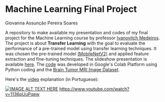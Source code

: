 # Machine Learning Final Project
Giovanna Assunção Pereira Soares

A repository to make available my presentation and codes of my final project for the Machine Learning course by professor [Ivanovitch Medeiros](https://github.com/ivanovitchm). The project is about **Transfer Learning** with the goal to evaluate the performance of a pre-trained model using transfer learning techniques. It was chosen the pre-trained model [(MobileNetV2)](https://arxiv.org/pdf/1801.04381v4) and applied feature extraction and fine-tuning techniques. The slideshow presentation is available [here](https://www.canva.com/design/DAGdf2BT9_4/Jq3bZAUgoremX9CRIdvcRQ/edit?utm_content=DAGdf2BT9_4&utm_campaign=designshare&utm_medium=link2&utm_source=sharebutton). The [code](https://colab.research.google.com/drive/1Hi1-fIKWOMgyYQW416aCuBpNT-JGggQ6#scrollTo=_dwW6hZC4g25) was developed in Google's Colab Platform using Python coding and the [Brain Tumor MRI Image Dataset](https://www.kaggle.com/datasets/arifmia/brain-tumor-mri-image-dataset-updated/data).

Here's the [video](https://www.youtube.com/watch?v=1136pUuPqew) explanation (in Portuguese): 

[![IMAGE ALT TEXT HERE](https://img.youtube.com/vi/1136pUuPqew/0.jpg)](https://www.youtube.com/watch?v=1136pUuPqew)
https://www.youtube.com/watch?v=1136pUuPqew

